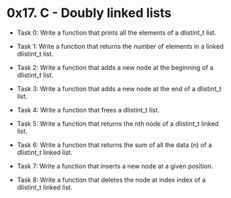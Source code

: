 # 0x17. C - Doubly linked lists

- Task 0:
Write a function that prints all the elements of a dlistint_t list.

- Task 1:
Write a function that returns the number of elements in a linked dlistint_t list.

- Task 2:
Write a function that adds a new node at the beginning of a dlistint_t list.

- Task 3:
Write a function that adds a new node at the end of a dlistint_t list.

- Task 4:
Write a function that frees a dlistint_t list.

- Task 5:
Write a function that returns the nth node of a dlistint_t linked list.

- Task 6:
Write a function that returns the sum of all the data (n) of a dlistint_t linked list.

- Task 7:
Write a function that inserts a new node at a given position.

- Task 8:
Write a function that deletes the node at index index of a dlistint_t linked list.
